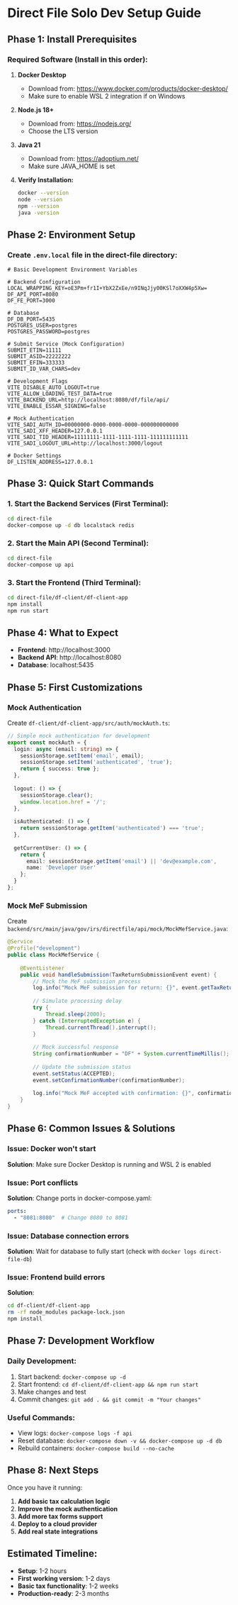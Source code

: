 # Direct File Solo Dev Setup Guide

## Phase 1: Install Prerequisites

### Required Software (Install in this order):

1. **Docker Desktop**
   - Download from: https://www.docker.com/products/docker-desktop/
   - Make sure to enable WSL 2 integration if on Windows

2. **Node.js 18+**
   - Download from: https://nodejs.org/
   - Choose the LTS version

3. **Java 21** 
   - Download from: https://adoptium.net/
   - Make sure JAVA_HOME is set

4. **Verify Installation:**
   ```bash
   docker --version
   node --version
   npm --version
   java -version
   ```

## Phase 2: Environment Setup

### Create `.env.local` file in the direct-file directory:

```env
# Basic Development Environment Variables

# Backend Configuration
LOCAL_WRAPPING_KEY=oE3Pm+fr1I+YbX2ZxEe/n9INqJjy00KSl7oXXW4p5Xw=
DF_API_PORT=8080
DF_FE_PORT=3000

# Database
DF_DB_PORT=5435
POSTGRES_USER=postgres
POSTGRES_PASSWORD=postgres

# Submit Service (Mock Configuration)
SUBMIT_ETIN=11111
SUBMIT_ASID=22222222
SUBMIT_EFIN=333333
SUBMIT_ID_VAR_CHARS=dev

# Development Flags
VITE_DISABLE_AUTO_LOGOUT=true
VITE_ALLOW_LOADING_TEST_DATA=true
VITE_BACKEND_URL=http://localhost:8080/df/file/api/
VITE_ENABLE_ESSAR_SIGNING=false

# Mock Authentication
VITE_SADI_AUTH_ID=00000000-0000-0000-0000-000000000000
VITE_SADI_XFF_HEADER=127.0.0.1
VITE_SADI_TID_HEADER=11111111-1111-1111-1111-111111111111
VITE_SADI_LOGOUT_URL=http://localhost:3000/logout

# Docker Settings
DF_LISTEN_ADDRESS=127.0.0.1
```

## Phase 3: Quick Start Commands

### 1. Start the Backend Services (First Terminal):
```bash
cd direct-file
docker-compose up -d db localstack redis
```

### 2. Start the Main API (Second Terminal):
```bash
cd direct-file
docker-compose up api
```

### 3. Start the Frontend (Third Terminal):
```bash
cd direct-file/df-client/df-client-app
npm install
npm run start
```

## Phase 4: What to Expect

- **Frontend**: http://localhost:3000
- **Backend API**: http://localhost:8080
- **Database**: localhost:5435

## Phase 5: First Customizations

### Mock Authentication
Create `df-client/df-client-app/src/auth/mockAuth.ts`:

```typescript
// Simple mock authentication for development
export const mockAuth = {
  login: async (email: string) => {
    sessionStorage.setItem('email', email);
    sessionStorage.setItem('authenticated', 'true');
    return { success: true };
  },
  
  logout: () => {
    sessionStorage.clear();
    window.location.href = '/';
  },
  
  isAuthenticated: () => {
    return sessionStorage.getItem('authenticated') === 'true';
  },
  
  getCurrentUser: () => {
    return {
      email: sessionStorage.getItem('email') || 'dev@example.com',
      name: 'Developer User'
    };
  }
};
```

### Mock MeF Submission
Create `backend/src/main/java/gov/irs/directfile/api/mock/MockMefService.java`:

```java
@Service
@Profile("development")
public class MockMefService {
    
    @EventListener
    public void handleSubmission(TaxReturnSubmissionEvent event) {
        // Mock the MeF submission process
        log.info("Mock MeF submission for return: {}", event.getTaxReturnId());
        
        // Simulate processing delay
        try {
            Thread.sleep(2000);
        } catch (InterruptedException e) {
            Thread.currentThread().interrupt();
        }
        
        // Mock successful response
        String confirmationNumber = "DF" + System.currentTimeMillis();
        
        // Update the submission status
        event.setStatus(ACCEPTED);
        event.setConfirmationNumber(confirmationNumber);
        
        log.info("Mock MeF accepted with confirmation: {}", confirmationNumber);
    }
}
```

## Phase 6: Common Issues & Solutions

### Issue: Docker won't start
**Solution**: Make sure Docker Desktop is running and WSL 2 is enabled

### Issue: Port conflicts
**Solution**: Change ports in docker-compose.yaml:
```yaml
ports:
  - "8081:8080"  # Change 8080 to 8081
```

### Issue: Database connection errors
**Solution**: Wait for database to fully start (check with `docker logs direct-file-db`)

### Issue: Frontend build errors
**Solution**: 
```bash
cd df-client/df-client-app
rm -rf node_modules package-lock.json
npm install
```

## Phase 7: Development Workflow

### Daily Development:
1. Start backend: `docker-compose up -d`
2. Start frontend: `cd df-client/df-client-app && npm run start`
3. Make changes and test
4. Commit changes: `git add . && git commit -m "Your changes"`

### Useful Commands:
- View logs: `docker-compose logs -f api`
- Reset database: `docker-compose down -v && docker-compose up -d db`
- Rebuild containers: `docker-compose build --no-cache`

## Phase 8: Next Steps

Once you have it running:

1. **Add basic tax calculation logic**
2. **Improve the mock authentication**
3. **Add more tax forms support**
4. **Deploy to a cloud provider**
5. **Add real state integrations**

## Estimated Timeline:
- **Setup**: 1-2 hours
- **First working version**: 1-2 days
- **Basic tax functionality**: 1-2 weeks
- **Production-ready**: 2-3 months 